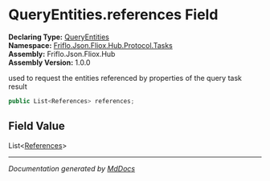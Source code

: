 ﻿<!--  
  <auto-generated>   
    The contents of this file were generated by a tool.  
    Changes to this file may be list if the file is regenerated  
  </auto-generated>   
-->

# QueryEntities.references Field

**Declaring Type:** [QueryEntities](../index.md)  
**Namespace:** [Friflo.Json.Fliox.Hub.Protocol.Tasks](../../index.md)  
**Assembly:** Friflo.Json.Fliox.Hub  
**Assembly Version:** 1.0.0

used to request the entities referenced by properties of the query task result

```csharp
public List<References> references;
```

## Field Value

List\<[References](../../../Models/References/index.md)\>

___

*Documentation generated by [MdDocs](https://github.com/ap0llo/mddocs)*
